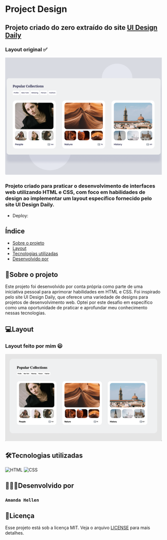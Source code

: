 # Project Design

## Projeto criado do zero extraído do site <a href=" https://www.uidesigndaily.com/"> UI Design Daily</a>

### Layout original ✅

![Design Original](./assets/origin-design/design-original.png)

### Projeto criado para praticar o desenvolvimento de interfaces web utilizando HTML e CSS, com foco em habilidades de design ao implementar um layout específico fornecido pelo site UI Design Daily.

- Deploy: []()

## Índice

- <a href="#sobre-o-projeto">Sobre o projeto</a>
- <a href="#layout">Layout</a>
- <a href="#tecnologias-utilizadas">Tecnologias utilizadas</a>
- <a href="#desenvolvido-por"> Desenvolvido por</a>

## 📝Sobre o projeto

Este projeto foi desenvolvido por conta própria como parte de uma iniciativa pessoal para aprimorar habilidades em HTML e CSS. Foi inspirado pelo site UI Design Daily, que oferece uma variedade de designs para projetos de desenvolvimento web. Optei por este desafio em específico como uma oportunidade de praticar e aprofundar meu conhecimento nessas tecnologias.

## 💻Layout

### Layout feito por mim 😃

![layout](./assets/layout-project/design-project.png)

## 🛠Tecnologias utilizadas

<div>
<img alt="HTML" height="50" width="60" src="https://cdn.jsdelivr.net/gh/devicons/devicon@latest/icons/html5/html5-original.svg">
<img alt="CSS" height="50" width="60" src="https://cdn.jsdelivr.net/gh/devicons/devicon@latest/icons/css3/css3-original.svg">
</div>

## 👩🏽‍💻Desenvolvido por

### `Amanda Hellen`

## 📌Licença

Esse projeto está sob a licença MIT. Veja o arquivo [LICENSE](LICENSE) para mais detalhes.
